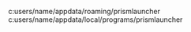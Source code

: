 <!-- default loc -->
c:users/name/appdata/roaming/prismlauncher
c:users/name/appdata/local/programs/prismlauncher